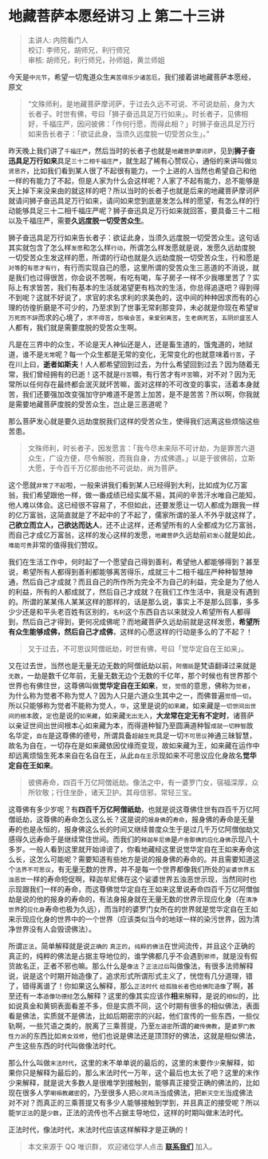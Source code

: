 # 地藏菩萨本愿经讲习 上 第二十三讲

> 主讲人: 内院看门人 <br />
> 校订: 李师兄，胡师兄，利行师兄 <br />
> 审核: 胡师兄，利行师兄，孙师姐，黄兰师姐 <br />

今天是`中元节`，希望一切鬼道众生`离苦得乐少诸苦厄`，我们接着讲地藏菩萨本愿经，原文

> “文殊师利，是地藏菩萨摩诃萨，于过去久远不可说、不可说劫前，身为大长者子。时世有佛，号曰「狮子奋迅具足万行如来」。时长者子，见佛相好，千福庄严，因问彼佛：「作何行愿，而得此相？」时狮子奋迅具足万行如来告长者子：「欲证此身，当须久远度脱一切受苦众生」。”

昨天晚上我们讲了`千福庄严`，然后当时的长者子也就是`地藏菩萨摩诃萨`，见到**狮子奋迅具足万行如来**具足`三十二相千福庄严`，就生起了稀有心赞叹心，通俗的来讲叫做`见贤思齐`，比如我们看到某人很了不起很有能力，一个上进的人当然也希望自己和他一样的有能力了不起，但是人家为什么会这样呢？人家了不起有能力，总不能够是天上掉下来没来由的就这样的吧？所以当时的长者子也就是后来的地藏菩萨摩诃萨就请问狮子奋迅具足万行如来，请问如来您到底是发怎么样的愿望，有怎么样的行动能够具足三十二相千福庄严呢？狮子奋迅具足万行如来就回答，要具备三十二相以及千福庄严，需要**久远度脱一切受苦众生**。

狮子奋迅具足万行如来告长者子：欲证此身，当须久远度脱一切受苦众生。这句话其实就包含了怎么样`发愿`和怎么样`行动`，所谓怎么样发愿就是说，发愿久远劫度脱一切受苦众生发这样的愿，所谓的行动也就是久远劫度脱一切受苦众生，行和愿是`对等`的`有愿才有行`，有行而实现自己的愿，这里所谓的受苦众生三恶道的不消说，就是我们也过得很苦，你会说不苦啊，有吃有喝，车子房子一样不少我哪里苦了？实际上有求皆苦，我们有基本的生活就渴望更有档次的生活，你总得追逐吧？得到得不到呢？这就不好说了，求官的求名求利的求美色的，这中间的种种因求而有的心理的彷徨折磨是不可少的，乃至求到了世事无常刹那变异，未必就是你现在希望`冒万死而不辞`而求的心境了，`求不得苦`，`怨嗔会苦`，`亲爱别离苦`，`生老病死苦`，`五阴炽盛苦`人人都有，我们就是需要度脱的受苦众生啊。

凡是在三界中的众生，不论是天人神仙还是人，还是畜生道的，饿鬼道的，地狱道，谁不是`无常`呢？每一个众生都是无常的变化，无常变化的也就意味着`行苦`，子在川上曰，**逝者如斯夫**！人人都希望回到过去，为什么希望回到过去？因为随着无常，我们曾经拥有的已逝！这不就是`行苦`嘛，有行苦才有`坏苦`嘛，对不对？因为无常所以任何存在最终都会泯灭就坏苦嘛，面对这样的不可改变的事实，活着本身就苦，我们还要强加改变强加守护难道不是苦上加苦，是不是苦苦？所以啊，你我就是需要地藏菩萨度脱的受苦众生，岂止是三恶道呢？

那么菩萨发心就是要久远劫度脱我们这样的受苦众生，使得我们远离这些烦恼这些苦患。

> 文殊师利，时长者子，因发愿言：「我今尽未来际不可计劫，为是罪苦六道众生，广设方便，尽令解脱，而我自身，方成佛道。」以是于彼佛前，立斯大愿，于今百千万亿那由他不可说劫，尚为菩萨。

这个愿就`非常了不起`啦，一般来讲我们看到某人已经得到大利，比如成为亿万富翁，我们希望跟他一样，做一番成绩已经实属不易，其间的辛苦汗水唯自己能知，他人难以体会。这已经很不容易了，不但如此，还要发愿让一切人都成为跟我一样的亿万富翁，这简直就是了不起中的了不起了，儒家所谓的圣人不外乎就这样了，**己欲立而立人，己欲达而达人**，还不止这样，还希望所有的人全都成为亿万富翁，而自己才成亿万富翁，这样的发心这样的发愿，`地藏菩萨`久远劫前`初发心`就是如此，`难能可贵`非常的值得我们赞叹。

我们在生活工作中，何时起了一个愿望自己得到善利，希望他人都能够得到？甚至说，希望所有人都得到善利都能够离苦得乐，成就三十二相千福庄严种种智慧神通，然后自己才成就？而且自己的所作所为完全不为自己的利益，完全是为了他人的利益，所有的人都成就了，然后自己才成就？在我们工作生活中，我是没有遇到的。所谓的某某伟人某某这样的那样的，话是那么说，事实上不是那么回事，多多少少还是和平头老百姓有区别的，`名利`这个东西自古以来就没人希望所有人都得到，然后自己才得到，更何况成佛呢？而地藏菩萨久远劫前就是这样发愿，**希望所有众生能够成佛，然后自己才成佛**，这样的心愿这样的行动是多么的了不起？！

> 又于过去，不可思议阿僧祇劫，时世有佛，号曰「觉华定自在王如来」。

又在过去世，当然也是无量无边无数的阿僧祇劫以前，`阿僧祇`是梵语翻译过来就是`无数`，一劫是数千亿年前，无量无数无边个无数的千亿年，那个时候也有世界那个世界也有佛住世，这尊佛叫做**觉华定自在王如来**，`觉`，`觉悟`的意思，佛称为`觉者`，为什么称为觉者不称为觉人？因为人只是六道众生其中之一，而佛普遍`觉悟一切`，所以只能够称为觉者不能称为觉人，`华`，这里是说的`如来藏`，如来藏是`一切世间出世间的根本`故，`定`也是说的`如来藏`，如来藏`无出无入`，**大龙常在定无有不定时**，诸菩萨以亲证世间出世间根本心如来藏为本，而得道种智乃至圆满道种智`成就一切种智`故名华定，`自在`是这尊佛的德号，所谓具备`超越生死`具足一切`不可思议`神通三昧智慧，故名为自在，一切存在是如来藏依因仗缘而变现，故如来藏为王，如来藏在运作中却远离烦恼生死本来自在名自在王，从此`自在王`示现如来不可思议应化身故名**觉华定自在王如来**。

> 彼佛寿命，四百千万亿阿僧祇劫。像法之中，有一婆罗门女，宿福深厚，众所钦敬；行住坐卧，诸天卫护。其母信邪，常轻三宝。

这尊佛有多少岁呢？有**四百千万亿阿僧祇劫**，也就是说这尊佛住世有四百千万亿阿僧祇劫，这尊佛的寿命怎么这么长？这是说的`报身佛`的`寿命`，报身佛的寿命是无量寿的也是永恒的，报身佛这么长的时间又继续普度众生于是过几千万亿阿僧伽劫又感得久远寿命于是继续常住世间。而我们的`释迦牟尼佛`是`卢舍那佛的应化身佛`示现八十多岁。一般人看到这里就开始诽谤了，你看地藏经这里说觉华定自在王如来寿命这么长，这怎么可能呢？需要知道有些地方是说的报身佛的寿命的。并且需要知道这个`法界不可思议`，有无量无数的世界，并不是每一个世界都像我们所处的`娑婆世界五浊恶世`一样的寿命短促啊，释迦牟尼佛在这个娑婆世界五浊恶世示现，当然同时也示现跟我们一样的寿命，而这尊佛觉华定自在王如来这里说寿命四百千万亿阿僧伽劫是说的他的报身的寿命的，有法身报身就在无量无数的世界示现应化身（在`清净世界`的`应化身`寿命也极为久远），而当时的婆罗门女所在的世界就是觉华定自在王如来示现应化身的世界中的一个世界（应该类似当今的地球一样的染污世界，因为清净世界没有人会毁谤佛法）。

所谓`正法`，简单解释就是说`正确的` `真正的`，`纯粹的佛法`在世间流传，并且这个正确的真正的，纯粹的佛法是占据主导地位的，谁学佛都几乎不会遇到`邪师`，就是没有假货故名正，正者不邪也嘛。那么什么是`像法`？`正法过后`叫做像法，有很多法师解释说，说是这个时期开始造像了，追求形式所谓形式主义了，恍惚有几分道理，错了，错得离谱了！你如果这么解释，那么`正法时代` `给孤独长者`也`给佛陀造像`了啊，甚至还有一本`造像功德经`怎么解释？这里的像其实应该作**相**来解释，是说的`相似`的，比如说真金和黄铜表面看差不多，但是实质不同，这个时期有很多的相似佛法，表面看是佛法，实质就不是佛法，比如后期密宗的兴起，他们宣传的一些东西，一些仪轨啊，一些咒语之类的，脱离了三乘菩提，乃至`左道密`所谓的`藏传佛教`，是`婆罗门教性力派`的东西比如`男女双修`，他们也说是佛法还是顶顶好的佛法，这就是相似佛法，产生这些东西的时代叫做像法时代。

那么什么叫做`末法时代`，这里的末不单单说的最后的，这里的末要作`少`来解释，如果你只是解释为最后的，那么末法时代一万年，这个最后也太长了吧？这里的末作少来解释，就是说大多数人是很难学到接触到，能够真正接受正确的佛法的，比如现在很多人学`喇嘛教藏密`的，乃至很多人把`心灵鸡汤`当成佛法，把`断灭空无`当成佛法对不对？而真正的三乘菩提又有多少人能够接触到学到，并且真正的接受呢？所以能`学正法`的是`少数`，正法的流传也不占据主导地位，这样的时期叫做末法时代。

正法时代，像法时代，末法时代应该这样解释才是正确的！

> 本文来源于 QQ 唯识群， 欢迎诸位学人点击 **[联系我们](https://mp.weixin.qq.com/s/lZCfWjmLjgNR165Tx4_bCQ)** 加入。

